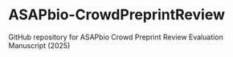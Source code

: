 # ASAPbio-CrowdPreprintReview
GitHub repository for ASAPbio Crowd Preprint Review Evaluation Manuscript (2025)
